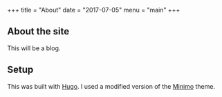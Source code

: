 +++
title = "About"
date = "2017-07-05"
menu = "main"
+++

## About the site

This will be a blog.

## Setup

This was built with [Hugo](http://gohugo.io/). I used a modified version of the
[Minimo](https://themes.gohugo.io/minimo/) theme.
